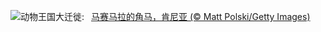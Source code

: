 ![](https://www.bing.com/th?id=OHR.ThreeWildebeest_ZH-CN0175563521_UHD.jpg&w=1000)动物王国大迁徙:&nbsp;&ensp;[马赛马拉的角马，肯尼亚 (© Matt Polski/Getty Images)](https://www.bing.com/th?id=OHR.ThreeWildebeest_ZH-CN0175563521_UHD.jpg)
<br><br/>
